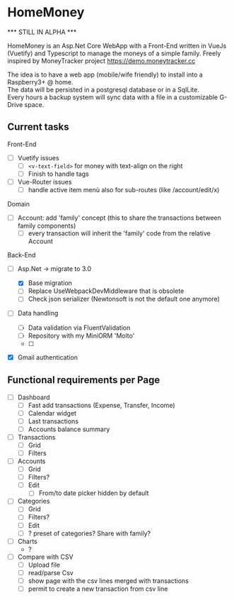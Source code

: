 HomeMoney
=========

*** STILL IN ALPHA ***

HomeMoney is an Asp.Net Core WebApp with a Front-End written in VueJs (Vuetify) and Typescript to manage the moneys of a simple
family.
Freely inspired by MoneyTracker project https://demo.moneytracker.cc

The idea is to have a web app (mobile/wife friendly) to install into a Raspberry3+ @ home.\
The data will be persisted in a postgresql database or in a SqlLite.\
Every hours a backup system will sync data with a file in a customizable G-Drive space.



Current tasks
-------------

Front-End

- [ ] Vuetify issues 
   - [ ]  `<v-text-field>` for money with text-align on the right 
   - [ ]  Finish to handle tags
- [ ] Vue-Router issues
   - [ ] handle active item menù also for sub-routes (like /account/edit/x)

Domain
- [ ] Account: add 'family' concept (this to share the transactions between family components)
    -  [ ] every transaction will inherit the 'family' code from the relative Account

Back-End
- [ ] Asp.Net -> migrate to 3.0
    - [x] Base migration
    - [ ] Replace UseWebpackDevMiddleware that is obsolete
    - [ ] Check json serializer (Newtonsoft is not the default one anymore)
- [ ] Data handling
    - [ ] Data validation via FluentValidation
    - [ ] Repository with my MiniORM 'Molto'
    - [ ] 
- [x] Gmail authentication


Functional requirements per Page
--------------------------------

- [ ] Dashboard
    - [ ] Fast add transactions (Expense, Transfer, Income)
    - [ ] Calendar widget
    - [ ] Last transactions
    - [ ] Accounts balance summary
- [ ] Transactions
    - [ ] Grid
    - [ ] Filters
- [ ] Accounts
    - [ ] Grid
    - [ ] Filters?
    - [ ] Edit
        - [ ] From/to date picker hidden by default 
- [ ] Categories
    - [ ] Grid
    - [ ] Filters?
    - [ ] Edit
    - [ ] ? preset of categories? Share with family?
- [ ] Charts
    - ?
- [ ] Compare with CSV
    - [ ] Upload file
    - [ ] read/parse Csv
    - [ ] show page with the csv lines merged with transactions
    - [ ] permit to create a new transaction from csv line 
